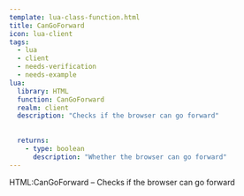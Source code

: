 ```yaml
---
template: lua-class-function.html
title: CanGoForward
icon: lua-client
tags:
  - lua
  - client
  - needs-verification
  - needs-example
lua:
  library: HTML
  function: CanGoForward
  realm: client
  description: "Checks if the browser can go forward"
  
  
  returns:
    - type: boolean
      description: "Whether the browser can go forward"
---
```


<div class="lua__search__keywords">
HTML:CanGoForward &#x2013; Checks if the browser can go forward
</div>
